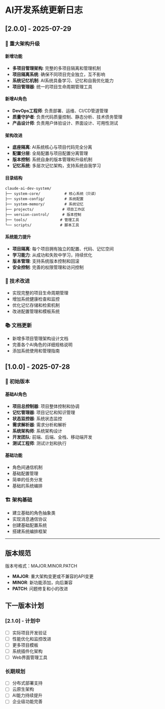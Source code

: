 # AI开发系统更新日志

## [2.0.0] - 2025-07-29

### 🎉 重大架构升级

#### 新增功能
- **多项目管理架构**: 完整的多项目隔离和管理机制
- **项目隔离系统**: 确保不同项目完全独立，互不影响
- **系统记忆机制**: AI系统具备学习、记忆和自我优化能力
- **项目管理器**: 统一的项目生命周期管理工具

#### 新增AI角色
- **DevOps工程师**: 负责部署、运维、CI/CD管道管理
- **质量守护者**: 负责代码质量控制、静态分析、技术债务管理
- **产品设计师**: 负责用户体验设计、界面设计、可用性测试

#### 架构改进
- **底座隔离**: AI系统核心与项目代码完全分离
- **配置分层**: 全局配置与项目配置分离管理
- **版本控制**: 系统自身的版本管理和升级机制
- **记忆系统**: 多层次记忆架构，支持系统自我学习

#### 目录结构
```
claude-ai-dev-system/
├── system-core/           # 核心系统（只读）
├── system-config/         # 系统配置
├── system-memory/         # 系统记忆
├── projects/             # 项目工作区
├── version-control/      # 版本控制
├── tools/               # 管理工具
└── scripts/             # 脚本工具
```

#### 系统能力提升
- **项目隔离**: 每个项目拥有独立的配置、代码、记忆空间
- **学习能力**: 从成功和失败中学习，持续优化
- **版本管理**: 支持系统版本控制和回滚
- **安全控制**: 完善的权限管理和访问控制

### 🔧 技术改进
- 实现完整的项目生命周期管理
- 增加系统健康检查和监控
- 优化记忆存储和检索机制
- 改进配置管理和模板系统

### 📚 文档更新
- 新增多项目管理架构设计文档
- 完善各个AI角色的详细规格说明
- 添加系统使用和管理指南

## [1.0.0] - 2025-07-28

### 🎯 初始版本

#### 基础AI角色
- **项目总控制器**: 项目整体控制和协调
- **记忆管理器**: 项目记忆和知识管理
- **状态监控器**: 系统状态监控
- **需求解析器**: 需求分析和解析
- **系统架构师**: 系统架构设计
- **开发团队**: 前端、后端、全栈、移动端开发
- **测试工程师**: 测试计划和执行

#### 基础功能
- 角色间通信机制
- 基础配置管理
- 简单的任务分发
- 基础的系统编排

### 🏗️ 架构基础
- 建立基础的角色抽象类
- 实现消息通信协议
- 创建基础配置系统
- 搭建系统编排框架

---

## 版本规范

版本号格式：MAJOR.MINOR.PATCH

- **MAJOR**: 重大架构变更或不兼容的API变更
- **MINOR**: 新功能添加，向后兼容
- **PATCH**: 问题修复和小的改进

## 下一版本计划

### [2.1.0] - 计划中
- [ ] 实际项目开发验证
- [ ] 性能优化和监控改进
- [ ] 更多项目模板
- [ ] 系统插件化架构
- [ ] Web界面管理工具

### 长期规划
- [ ] 分布式部署支持
- [ ] 云原生架构
- [ ] AI能力持续提升
- [ ] 企业级功能完善